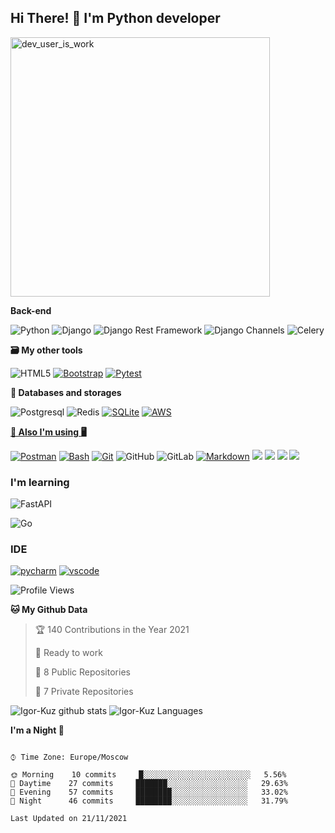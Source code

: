 <h2>Hi There! 👋 I'm Python developer</h2>


<img src="https://cdn.dribbble.com/users/962321/screenshots/2788167/gif_13.gif" width="415" alt="dev_user_is_work">


**Back-end**

![Python](https://img.shields.io/badge/-Python-black?style=flat-square&logo=Python)
![Django](https://img.shields.io/badge/-Django-0aad48?style=flat-square&logo=Django)
![Django Rest Framework](https://img.shields.io/badge/DRF-red?style=flat-square&logo=Django)
![Django Channels](https://img.shields.io/badge/-Django_Channels-46a2f1?style=flat-square&logo=Django)
![Celery](https://img.shields.io/badge/-Celery-%2300C7B7?style=flat-square&logo=Celery)

**🗃 My other tools** 


![HTML5](https://img.shields.io/badge/-HTML5-%23E44D27?style=flat-square&logo=html5&logoColor=ffffff)
<a href="https://getbootstrap.com"><img alt="Bootstrap" src="https://img.shields.io/badge/Bootstrap-7952B3.svg?style=for-the-badge&logo=bootstrap&logoColor=white"></a>
 <a href="https://docs.pytest.org/"><img alt="Pytest" src="https://img.shields.io/badge/Pytest-0A9EDC.svg?style=for-the-badge&logo=pytest&logoColor=white"></a>
 


**🏦 Databases and storages**

![Postgresql](https://img.shields.io/badge/-Postgresql-%232c3e50?style=flat-square&logo=Postgresql)
![Redis](https://img.shields.io/badge/-Redis-FCA121?style=flat-square&logo=Redis)
<a href="https://www.sqlite.org/index.html"><img alt="SQLite" src ="https://img.shields.io/badge/SQLite-07405e.svg?style=for-the-badge&logo=sqlite&logoColor=white"></a>
<a href="https://aws.amazon.com"><img alt="AWS" src ="https://img.shields.io/badge/AWS-%23FF9900.svg?style=for-the-badge&logo=amazon-aws&logoColor=white">
</br>

**💽 Also I'm using 🖥**

<a href="https://www.postman.com"><img alt="Postman" src="https://img.shields.io/badge/Postman-FF6C37?style=for-the-badge&logo=postman&logoColor=white"></a>
<a href="https://www.gnu.org/software/bash/"><img alt="Bash" src="https://img.shields.io/badge/Bash-121011.svg?style=for-the-badge&logo=gnu-bash&logoColor=blue"></a>
<a href="https://git-scm.com"><img alt="Git" src ="https://img.shields.io/badge/Git-F05033.svg?style=for-the-badge&logo=git&logoColor=white"></a>
![GitHub](https://img.shields.io/badge/-GitHub-181717?style=flat-square&logo=github)
![GitLab](https://img.shields.io/badge/-GitLab-FCA121?style=flat-square&logo=gitlab)
<a href="https://github.com/adam-p/markdown-here/wiki/Markdown-Cheatsheet"><img alt="Markdown" src="https://img.shields.io/badge/Markdown-000000.svg?style=for-the-badge&logo=markdown&logoColor=white"></a>
<a href="https://ubuntu.com"><img src="https://img.shields.io/badge/-Ubuntu-black.svg?style=for-the-badge&logo=Ubuntu&logoColor=red"/></a>
<a href="https://www.docker.com"><img src="https://img.shields.io/badge/docker%20-%230db7ed.svg?style=for-the-badge&logo=docker&logoColor=white"/></a>
<a href="https://www.linux.org"><img src="https://img.shields.io/badge/-Linux-white.svg?style=for-the-badge&logo=Linux&logoColor=black"/></a>
<a href="https://nginx.org"><img src="https://img.shields.io/badge/-Nginx%20-%23009639.svg?style=for-the-badge&logo=nginx&logoColor=white"/></a> 
<a href="https://farath.com/content/images/2021/06/z1cd1n2e6g2i6492lkhh.jpg"></a>

### I'm learning

![FastAPI](https://img.shields.io/badge/-FastAPI-%2300C7B7?style=flat-square&logo=FastAPI)

![Go](https://img.shields.io/badge/-Go-grey?style=flat-square&logo=go)

### IDE

<p>
    <a href="https://www.jetbrains.com/ru-ru/pycharm/"><img alt="pycharm" src="https://img.shields.io/badge/pycharm-143?style=for-the-badge&logo=pycharm&logoColor=black&color=black&labelColor=green"></a>
    <a href="https://code.visualstudio.com"><img alt="vscode" src="https://img.shields.io/badge/VisualStudioCode-0078d7.svg?style=for-the-badge&logo=visual-studio-code&logoColor=white"></a>
</p>



<!--START_SECTION:waka-->
![Profile Views](http://img.shields.io/badge/Profile%20Views-79-blue)

**🐱 My Github Data** 

> 🏆 140 Contributions in the Year 2021
 > 
> 💼 Ready to work
 > 
> 📜 8 Public Repositories 
 > 
> 🔑 7 Private Repositories  
 > 



![Igor-Kuz github stats](https://github-readme-stats.vercel.app/api?username=Igor-Kuz&show_icons=true&theme=dracula&include_all_commits=true&count_private=true)
![Igor-Kuz Languages](https://github-readme-stats.vercel.app/api/top-langs/?username=Igor-Kuz&layout=compact&count_private=true&theme=gruvbox)


**I'm a Night 🦉** 

```text

⌚︎ Time Zone: Europe/Moscow

🌞 Morning    10 commits     █░░░░░░░░░░░░░░░░░░░░░░░░   5.56% 
🌆 Daytime    27 commits     ███████░░░░░░░░░░░░░░░░░░   29.63% 
🌃 Evening    57 commits     ████████░░░░░░░░░░░░░░░░░   33.02% 
🌙 Night      46 commits     ████████░░░░░░░░░░░░░░░░░   31.79%

```

```text
Last Updated on 21/11/2021

```




<!--
**Igor-Kuz/Igor-Kuz** is a ✨ _special_ ✨ repository because its `README.md` (this file) appears on your GitHub profile.

Here are some ideas to get you started:

- 🔭 I’m currently working on ...
- 🌱 I’m currently learning ...
- 👯 I’m looking to collaborate on ...
- 🤔 I’m looking for help with ...
- 💬 Ask me about ...
- 📫 How to reach me: ...
- 😄 Pronouns: ...
- ⚡ Fun fact: ...
-->


<!--
**Igor-Kuz/Igor-Kuz** is a ✨ _special_ ✨ repository because its `README.md` (this file) appears on your GitHub profile.

Here are some ideas to get you started:

- 🔭 I’m currently working on ...
- 🌱 I’m currently learning ...
- 👯 I’m looking to collaborate on ...
- 🤔 I’m looking for help with ...
- 💬 Ask me about ...
- 📫 How to reach me: ...
- 😄 Pronouns: ...
- ⚡ Fun fact: ...
-->
